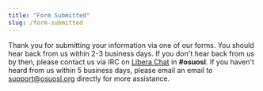 ```yaml
---
title: "Form Submitted"
slug: /form-submitted
---
```


Thank you for submitting your information via one of our forms. You should hear back from us within 2-3 business days.
If you don't hear back from us by then, please contact us via IRC on [Libera Chat](https://libera.chat/) in **#osuosl**. If you haven't
heard from us within 5 business days, please email an email to support@osuosl.org directly for more assistance.